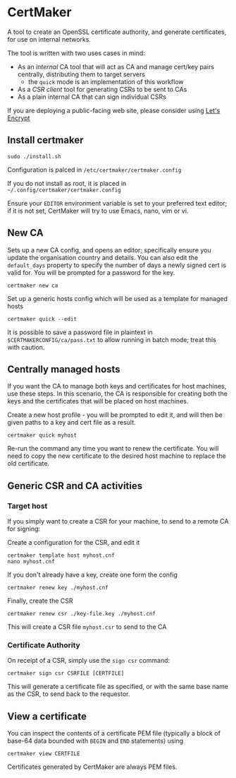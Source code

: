 CertMaker
===========

A tool to create an OpenSSL certificate authority, and generate certificates, for use on internal networks.

The tool is written with two uses cases in mind:

* As an *internal* CA tool that will act as CA and manage cert/key pairs centrally, distributing them to target servers
    * the `quick` mode is an implementation of this workflow
* As a *CSR client* tool for generating CSRs to be sent to CAs
* As a plain internal CA that can sign individual CSRs

If you are deploying a public-facing web site, please consider using [Let's Encrypt](https://letsencrypt.org)



Install certmaker
-----------------

    sudo ./install.sh

Configuration is palced in `/etc/certmaker/certmaker.config`

If you do not install as root, it is placed in `~/.config/certmaker/certmaker.config`

Ensure your `EDITOR` environment variable is set to your preferred text editor; if it is not set, CertMaker will try to use Emacs, nano, vim or vi.



New CA
---------

Sets up a new CA config, and opens an editor; specifically ensure you update the organisation country and details. You can also edit the `default_days` property to specify the number of days a newly signed cert is valid for. You will be prompted for a password for the key.

    certmaker new ca

Set up a generic hosts config which will be used as a template for managed hosts

    certmaker quick --edit

It is possible to save a password file in plaintext in `$CERTMAKERCONFIG/ca/pass.txt` to allow running in batch mode; treat this with caution.


Centrally managed hosts
-----------------------

If you want the CA to manage both keys and certificates for host machines, use these steps. In this scenario, the CA is responsible for creating both the keys and the certificates that will be placed on host machines.

Create a new host profile - you will be prompted to edit it, and will then be given paths to a key and cert file as a result.

    certmaker quick myhost

Re-run the command any time you want to renew the certificate. You will need to copy the new certificate to the desired host machine to replace the old certificate.



Generic CSR and CA activities
-----------------------------


###    Target host

If you simply want to create a CSR for your machine, to send to a remote CA for signing:

Create a configuration for the CSR, and edit it

    certmaker template host myhost.cnf
    nano myhost.cnf

If you don't already have a key, create one form the config

    certmaker renew key ./myhost.cnf

Finally, create the CSR

    certmaker renew csr ./key-file.key ./myhost.cnf


This will create a CSR file `myhost.csr` to send to the CA



###    Certificate Authority

On receipt of a CSR, simply use the `sign csr` command:

    certmaker sign csr CSRFILE [CERTFILE]

This will generate a certificate file as specified, or with the same base name as the CSR, to send back to the requestor.




View a certificate
------------------

You can inspect the contents of a certificate PEM file (typically a block of base-64 data bounded with `BEGIN` and `END` statements) using

    certmaker view CERTFILE

Certificates generated by CertMaker are always PEM files.


